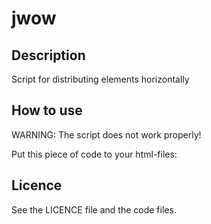 # jwow

## Description
Script for distributing elements horizontally

## How to use
WARNING: The script does not work properly!

Put this piece of code to your html-files:

>    <script src="jquery-2.1.4.min.js"></script>
>    <script src="jquery.mousewheel.min.js"></script>
>    <script src="jwheel.js"></script>
>    <script src="jwow.js"></script>

## Licence
See the LICENCE file and the code files.
